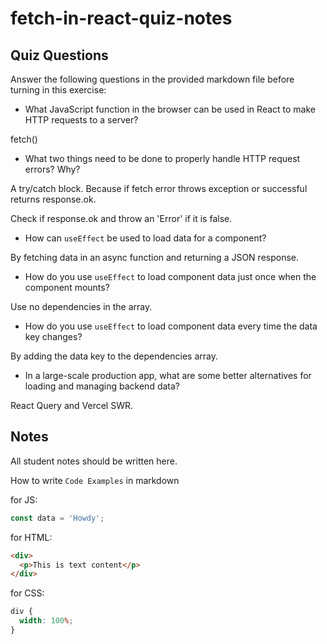 # fetch-in-react-quiz-notes

## Quiz Questions

Answer the following questions in the provided markdown file before turning in this exercise:

- What JavaScript function in the browser can be used in React to make HTTP requests to a server?

fetch()

- What two things need to be done to properly handle HTTP request errors? Why?

A try/catch block. Because if fetch error throws exception or successful returns response.ok.

Check if response.ok and throw an 'Error' if it is false.

- How can `useEffect` be used to load data for a component?

By fetching data in an async function and returning a JSON response.

- How do you use `useEffect` to load component data just once when the component mounts?

Use no dependencies in the array.

- How do you use `useEffect` to load component data every time the data key changes?

By adding the data key to the dependencies array.

- In a large-scale production app, what are some better alternatives for loading and managing backend data?

React Query and Vercel SWR.

## Notes

All student notes should be written here.

How to write `Code Examples` in markdown

for JS:

```javascript
const data = 'Howdy';
```

for HTML:

```html
<div>
  <p>This is text content</p>
</div>
```

for CSS:

```css
div {
  width: 100%;
}
```
